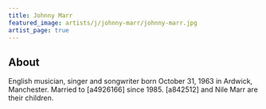 ```yaml
---
title: Johnny Marr
featured_image: artists/j/johnny-marr/johnny-marr.jpg
artist_page: true
---
```

## About

English musician, singer and songwriter born October 31, 1963 in Ardwick, Manchester. Married to [a4926166] since 1985. [a842512] and Nile Marr are their children.

